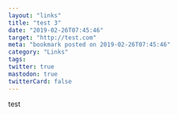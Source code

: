 ```yaml
---
layout: "links"
title: "test 3"
date: "2019-02-26T07:45:46"
target: "http://test.com"
meta: "bookmark posted on 2019-02-26T07:45:46"
category: "Links"
tags:
twitter: true
mastodon: true
twitterCard: false
---
```

test

